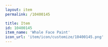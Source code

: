 ```yaml
---
layout: item
permalink: /10400145

title: Item
id: 10400145
item_name: 'Whale Face Paint'
icon_url: 'item/icon/customize/10400145.png'
---
```


